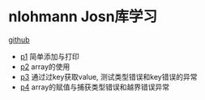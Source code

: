 # nlohmann Josn库学习

[github](https://github.com/nlohmann/json/ )

* [p1]() 简单添加与打印
* [p2]() array的使用
* [p3]() 通过过key获取value, 测试类型错误和key错误的异常
* [p4]() array的赋值与捕获类型错误和越界错误异常

